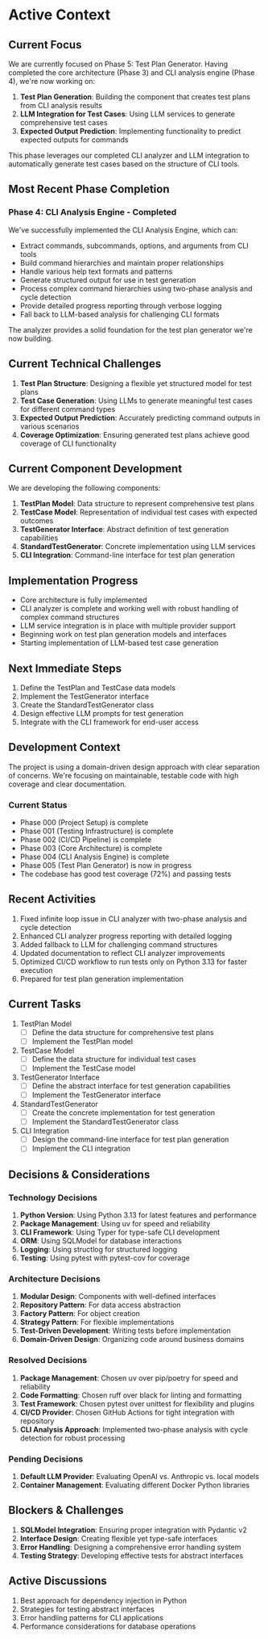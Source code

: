 # Active Context

## Current Focus
We are currently focused on Phase 5: Test Plan Generator. Having completed the core architecture (Phase 3) and CLI analysis engine (Phase 4), we're now working on:

1. **Test Plan Generation**: Building the component that creates test plans from CLI analysis results
2. **LLM Integration for Test Cases**: Using LLM services to generate comprehensive test cases
3. **Expected Output Prediction**: Implementing functionality to predict expected outputs for commands

This phase leverages our completed CLI analyzer and LLM integration to automatically generate test cases based on the structure of CLI tools.

## Most Recent Phase Completion

### Phase 4: CLI Analysis Engine - Completed
We've successfully implemented the CLI Analysis Engine, which can:
- Extract commands, subcommands, options, and arguments from CLI tools
- Build command hierarchies and maintain proper relationships
- Handle various help text formats and patterns
- Generate structured output for use in test generation
- Process complex command hierarchies using two-phase analysis and cycle detection
- Provide detailed progress reporting through verbose logging
- Fall back to LLM-based analysis for challenging CLI formats

The analyzer provides a solid foundation for the test plan generator we're now building.

## Current Technical Challenges

1. **Test Plan Structure**: Designing a flexible yet structured model for test plans
2. **Test Case Generation**: Using LLMs to generate meaningful test cases for different command types
3. **Expected Output Prediction**: Accurately predicting command outputs in various scenarios
4. **Coverage Optimization**: Ensuring generated test plans achieve good coverage of CLI functionality

## Current Component Development

We are developing the following components:

1. **TestPlan Model**: Data structure to represent comprehensive test plans
2. **TestCase Model**: Representation of individual test cases with expected outcomes
3. **TestGenerator Interface**: Abstract definition of test generation capabilities
4. **StandardTestGenerator**: Concrete implementation using LLM services
5. **CLI Integration**: Command-line interface for test plan generation

## Implementation Progress

- Core architecture is fully implemented
- CLI analyzer is complete and working well with robust handling of complex command structures
- LLM service integration is in place with multiple provider support
- Beginning work on test plan generation models and interfaces
- Starting implementation of LLM-based test case generation

## Next Immediate Steps

1. Define the TestPlan and TestCase data models
2. Implement the TestGenerator interface
3. Create the StandardTestGenerator class
4. Design effective LLM prompts for test generation
5. Integrate with the CLI framework for end-user access

## Development Context

The project is using a domain-driven design approach with clear separation of concerns. We're focusing on maintainable, testable code with high coverage and clear documentation.

### Current Status

- Phase 000 (Project Setup) is complete
- Phase 001 (Testing Infrastructure) is complete
- Phase 002 (CI/CD Pipeline) is complete
- Phase 003 (Core Architecture) is complete
- Phase 004 (CLI Analysis Engine) is complete
- Phase 005 (Test Plan Generator) is now in progress
- The codebase has good test coverage (72%) and passing tests

## Recent Activities
1. Fixed infinite loop issue in CLI analyzer with two-phase analysis and cycle detection
2. Enhanced CLI analyzer progress reporting with detailed logging
3. Added fallback to LLM for challenging command structures
4. Updated documentation to reflect CLI analyzer improvements
5. Optimized CI/CD workflow to run tests only on Python 3.13 for faster execution
6. Prepared for test plan generation implementation

## Current Tasks
1. TestPlan Model
   - [ ] Define the data structure for comprehensive test plans
   - [ ] Implement the TestPlan model

2. TestCase Model
   - [ ] Define the data structure for individual test cases
   - [ ] Implement the TestCase model

3. TestGenerator Interface
   - [ ] Define the abstract interface for test generation capabilities
   - [ ] Implement the TestGenerator interface

4. StandardTestGenerator
   - [ ] Create the concrete implementation for test generation
   - [ ] Implement the StandardTestGenerator class

5. CLI Integration
   - [ ] Design the command-line interface for test plan generation
   - [ ] Implement the CLI integration

## Decisions & Considerations

### Technology Decisions
1. **Python Version**: Using Python 3.13 for latest features and performance
2. **Package Management**: Using uv for speed and reliability
3. **CLI Framework**: Using Typer for type-safe CLI development
4. **ORM**: Using SQLModel for database interactions
5. **Logging**: Using structlog for structured logging
6. **Testing**: Using pytest with pytest-cov for coverage

### Architecture Decisions
1. **Modular Design**: Components with well-defined interfaces
2. **Repository Pattern**: For data access abstraction
3. **Factory Pattern**: For object creation
4. **Strategy Pattern**: For flexible implementations
5. **Test-Driven Development**: Writing tests before implementation
6. **Domain-Driven Design**: Organizing code around business domains

### Resolved Decisions
1. **Package Management**: Chosen uv over pip/poetry for speed and reliability
2. **Code Formatting**: Chosen ruff over black for linting and formatting
3. **Test Framework**: Chosen pytest over unittest for flexibility and plugins
4. **CI/CD Provider**: Chosen GitHub Actions for tight integration with repository
5. **CLI Analysis Approach**: Implemented two-phase analysis with cycle detection for robust processing

### Pending Decisions
1. **Default LLM Provider**: Evaluating OpenAI vs. Anthropic vs. local models
2. **Container Management**: Evaluating different Docker Python libraries

## Blockers & Challenges
1. **SQLModel Integration**: Ensuring proper integration with Pydantic v2
2. **Interface Design**: Creating flexible yet type-safe interfaces
3. **Error Handling**: Designing a comprehensive error handling system
4. **Testing Strategy**: Developing effective tests for abstract interfaces

## Active Discussions
1. Best approach for dependency injection in Python
2. Strategies for testing abstract interfaces
3. Error handling patterns for CLI applications
4. Performance considerations for database operations